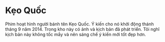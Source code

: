 # Kẹo Quốc
Phim hoạt hình người bánh tên Kẹo Quốc. Ý kiến cho nó khởi động thánh tháng 9 năm 2014. Trong kho này có ảnh và kịch bản đã phát triển. Tôi nghĩ kịch bản này không tốc mắy và nên sáng chế ý kiến mới tốt đẹp hơn. 
